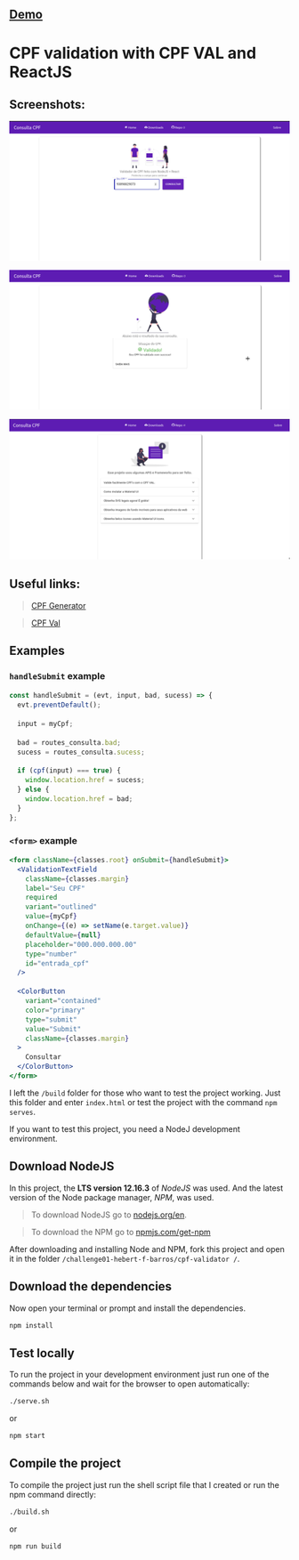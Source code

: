 ## [Demo](https://cpf-validation.now.sh/consulta.html&ref=home)

# CPF validation with CPF VAL and ReactJS

## Screenshots:

![CPF validation](screenshots/01.png)

![CPF validation](screenshots/02.png)

![CPF validation](screenshots/03.png)

## Useful links:

> [CPF Generator](https://www.4devs.com.br/gerador_de_cpf)

> [CPF Val](https://www.npmjs.com/package/cpf-val)

## Examples

### `handleSubmit` example

```js
const handleSubmit = (evt, input, bad, sucess) => {
  evt.preventDefault();

  input = myCpf;

  bad = routes_consulta.bad;
  sucess = routes_consulta.sucess;

  if (cpf(input) === true) {
    window.location.href = sucess;
  } else {
    window.location.href = bad;
  }
};
```

### `<form>` example

```jsx
<form className={classes.root} onSubmit={handleSubmit}>
  <ValidationTextField
    className={classes.margin}
    label="Seu CPF"
    required
    variant="outlined"
    value={myCpf}
    onChange={(e) => setName(e.target.value)}
    defaultValue={null}
    placeholder="000.000.000.00"
    type="number"
    id="entrada_cpf"
  />

  <ColorButton
    variant="contained"
    color="primary"
    type="submit"
    value="Submit"
    className={classes.margin}
  >
    Consultar
  </ColorButton>
</form>
```

I left the `/build` folder for those who want to test the project working. Just this folder and enter `index.html` or test the project with the command `npm serves`.

If you want to test this project, you need a NodeJ development environment.

## Download NodeJS

In this project, the **LTS version 12.16.3** of _NodeJS_ was used. And the latest version of the Node package manager, _NPM_, was used.

> To download NodeJS go to [nodejs.org/en](https://nodejs.org/en/).

> To download the NPM go to [npmjs.com/get-npm](https://www.npmjs.com/get-npm)

After downloading and installing Node and NPM, fork this project and open it in the folder `/challenge01-hebert-f-barros/cpf-validator /`.

## Download the dependencies

Now open your terminal or prompt and install the dependencies.

```sh
npm install
```

## Test locally

To run the project in your development environment just run one of the commands below and wait for the browser to open automatically:

```sh
./serve.sh
```

or

```sh
npm start
```

## Compile the project

To compile the project just run the shell script file that I created or run the npm command directly:

```sh
./build.sh
```

or

```sh
npm run build
```
